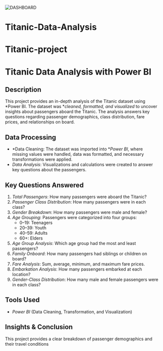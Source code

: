 ![DASHBOARD](https://github.com/user-attachments/assets/f6b2b715-860f-4176-b5f7-a419eb6882c3)
# Titanic-Data-Analysis
# Titanic-project
# Titanic Data Analysis with Power BI  

## Description  
This project provides an in-depth analysis of the Titanic dataset using *Power BI. The dataset was **cleaned, formatted, and visualized* to uncover insights about passengers aboard the Titanic. The analysis answers key questions regarding passenger demographics, class distribution, fare prices, and relationships on board.  

## Data Processing  
- *Data Cleaning: The dataset was imported into **Power BI*, where missing values were handled, data was formatted, and necessary transformations were applied.  
- *Data Analysis*: Visualizations and calculations were created to answer key questions about the passengers.  

## Key Questions Answered  
1. *Total Passengers*: How many passengers were aboard the Titanic?  
2. *Passenger Class Distribution*: How many passengers were in each class?  
3. *Gender Breakdown*: How many passengers were male and female?  
4. *Age Grouping*: Passengers were categorized into four groups:  
   - 0–19: Teenagers  
   - 20–39: Youth  
   - 40–59: Adults  
   - 60+: Elders  
5. *Age Group Analysis*: Which age group had the most and least passengers?  
6. *Family Onboard*: How many passengers had siblings or children on board?  
7. *Fare Analysis*: Sum, average, minimum, and maximum fare prices.  
8. *Embarkation Analysis*: How many passengers embarked at each location?  
9. *Gender-Class Distribution*: How many male and female passengers were in each class?  

## Tools Used  
- *Power BI* (Data Cleaning, Transformation, and Visualization)  

## Insights & Conclusion  
This project provides a clear breakdown of passenger demographics and their travel conditions
